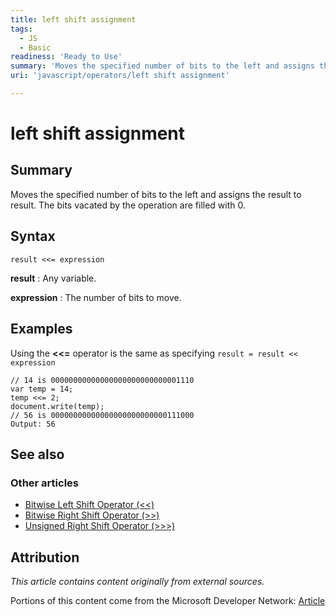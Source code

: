 ```yaml
---
title: left shift assignment
tags:
  - JS
  - Basic
readiness: 'Ready to Use'
summary: 'Moves the specified number of bits to the left and assigns the result to result. The bits vacated by the operation are filled with 0.'
uri: 'javascript/operators/left shift assignment'

---
```

# left shift assignment

## Summary

Moves the specified number of bits to the left and assigns the result to result. The bits vacated by the operation are filled with 0.

## Syntax

    result <<= expression

**result**
:   Any variable.

**expression**
:   The number of bits to move.

## Examples

Using the **\<\<=** operator is the same as specifying `result = result << expression`

``` {.js}
// 14 is 00000000000000000000000000001110
var temp = 14;
temp <<= 2;
document.write(temp);
// 56 is 00000000000000000000000000111000
Output: 56
```

## See also

### Other articles

-   [Bitwise Left Shift Operator (\<\<)](/javascript/operators/bitwise_left_shift)
-   [Bitwise Right Shift Operator (\>\>)](/javascript/operators/bitwise_right_shift)
-   [Unsigned Right Shift Operator (\>\>\>)](/javascript/operators/unsigned_right_shift)

## Attribution

*This article contains content originally from external sources.*

Portions of this content come from the Microsoft Developer Network: [Article](http://msdn.microsoft.com/en-us/library/ie/2027xe5w(v=vs.94).aspx)

